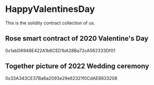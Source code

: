 # HappyValentinesDay
This is the solidity contract collection of us.

## Rose smart contract of 2020 Valentine's Day

0x1abD6948E422A1b6CED1bA28Ba72cA562333Df01

## Together picture of 2022 Wedding ceremony

0x33A343CE37Ba6a2093e29e62321f0CdAE8833208

